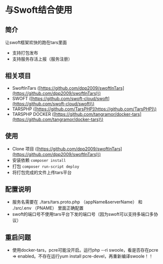 # 与Swoft结合使用



## 简介

让swoft框架欢快的跑在tars里面

* 支持打包发布
* 支持服务存活上报（服务注册）

## 相关项目

* SwoftInTars \([https://github.com/dpp2009/swoftInTars](https://github.com/dpp2009/swoftInTars)\)
* SWOFT \([https://github.com/swoft-cloud/swoft](https://github.com/swoft-cloud/swoft)\)   
* TARSPHP \([https://github.com/TarsPHP](https://github.com/TarsPHP)\)
* TARSPHP DOCKER \([https://github.com/tangramor/docker-tars](https://github.com/tangramor/docker-tars)\)

## 使用

* Clone 项目 \([https://github.com/dpp2009/swoftInTars](https://github.com/dpp2009/swoftInTars)\)
* 安装依赖 `composer install`
* 打包 `composer run-script deploy`
* 将打包完成的文件上传tars平台

## 配置说明

* 服务名需要在 ./tars/tars.proto.php （appName&serverName） 和 ./src/.env （PNAME） 里面正确配置
* swoft的端口号不使用tars平台下发的端口号（因为swoft可以支持多端口多协议）

## 重启问题

* 使用docker-tars，pcre可能没开启。运行php --ri swoole，看是否存在pcre =&gt; enabled。不存在运行yum install pcre-devel，再重新编译swoole！！


